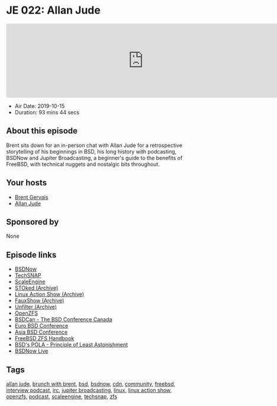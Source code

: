 # JE 022: Allan Jude

<iframe src="https://player.fireside.fm/v2/WTrMvATU+2JarOMue?theme=dark" width="740" height="200" frameborder="0" scrolling="no"></iframe>

* Air Date: 2019-10-15
* Duration: 93 mins 44 secs

## About this episode

Brent sits down for an in-person chat with Allan Jude for a retrospective storytelling of his beginnings in BSD, his long history with podcasting, BSDNow and Jupiter Broadcasting, a beginner's guide to the benefits of FreeBSD, with technical nuggets and nostalgic bits throughout.

## Your hosts
* [Brent Gervais](https://extras.show/hosts/brent)
* [Allan Jude](https://extras.show/hosts/allanjude)

## Sponsored by

None



## Episode links

  * [BSDNow](https://www.bsdnow.tv/ "BSDNow")
  * [TechSNAP](https://techsnap.systems/ "TechSNAP")
  * [ScaleEngine](https://www.scaleengine.com/ "ScaleEngine")
  * [STOked (Archive)](https://www.jupiterbroadcasting.com/show/stoked/ "STOked \(Archive\)")
  * [Linux Action Show (Archive)](https://www.jupiterbroadcasting.com/show/linuxactionshow/ "Linux Action Show \(Archive\)")
  * [FauxShow (Archive)](https://www.jupiterbroadcasting.com/show/fauxshow/ "FauxShow \(Archive\)")
  * [Unfilter (Archive)](https://www.jupiterbroadcasting.com/show/unfilter/ "Unfilter \(Archive\)")
  * [OpenZFS](http://www.open-zfs.org/ "OpenZFS")
  * [BSDCan - The BSD Conference Canada](https://www.bsdcan.org/ "BSDCan - The BSD Conference Canada")
  * [Euro BSD Conference](https://eurobsdcon.org/ "Euro BSD Conference")
  * [Asia BSD Conference](https://asiabsdcon.org/ "Asia BSD Conference")
  * [FreeBSD ZFS Handbook](https://www.freebsd.org/doc/handbook/zfs.html "FreeBSD ZFS Handbook")
  * [BSD's POLA - Principle of Least Astonishment ](https://www.freebsd.org/doc/en_US.ISO8859-1/books/handbook/freebsd-glossary.html#pola-glossary "BSD's POLA - Principle of Least Astonishment ")
  * [BSDNow Live](https://www.bsdnow.tv/live "BSDNow Live")



## Tags

[allan jude](https://extras.show/tags/allan%20jude), [brunch with brent](https://extras.show/tags/brunch%20with%20brent), [bsd](https://extras.show/tags/bsd), [bsdnow](https://extras.show/tags/bsdnow), [cdn](https://extras.show/tags/cdn), [community](https://extras.show/tags/community), [freebsd](https://extras.show/tags/freebsd), [interview podcast](https://extras.show/tags/interview%20podcast), [irc](https://extras.show/tags/irc), [jupiter broadcasting](https://extras.show/tags/jupiter%20broadcasting), [linux](https://extras.show/tags/linux), [linux action show](https://extras.show/tags/linux%20action%20show), [openzfs](https://extras.show/tags/openzfs), [podcast](https://extras.show/tags/podcast), [scaleengine](https://extras.show/tags/scaleengine), [techsnap](https://extras.show/tags/techsnap), [zfs](https://extras.show/tags/zfs)